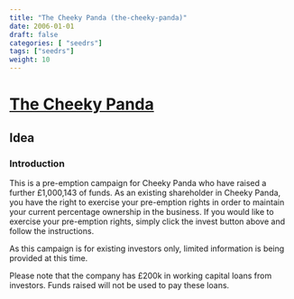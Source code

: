 ```yaml
---
title: "The Cheeky Panda (the-cheeky-panda)"
date: 2006-01-01
draft: false
categories: [ "seedrs"]
tags: ["seedrs"]
weight: 10
---
```


# [The Cheeky Panda](https://www.seedrs.com/the-cheeky-panda)

## Idea

### Introduction

This is a pre-emption campaign for Cheeky Panda who have raised a further £1,000,143 of funds. As an existing shareholder in Cheeky Panda, you have the right to exercise your pre-emption rights in order to maintain your current percentage ownership in the business. If you would like to exercise your pre-emption rights, simply click the invest button above and follow the instructions.

As this campaign is for existing investors only, limited information is being provided at this time.

Please note that the company has £200k in working capital loans from investors. Funds raised will not be used to pay these loans.

